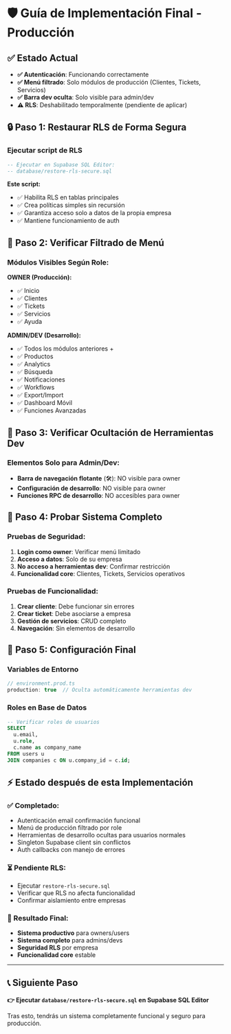 # 🛡️ Guía de Implementación Final - Producción

## ✅ Estado Actual
- **✅ Autenticación**: Funcionando correctamente
- **✅ Menú filtrado**: Solo módulos de producción (Clientes, Tickets, Servicios)
- **✅ Barra dev oculta**: Solo visible para admin/dev
- **⚠️ RLS**: Deshabilitado temporalmente (pendiente de aplicar)

## 🔒 Paso 1: Restaurar RLS de Forma Segura

### Ejecutar script de RLS
```sql
-- Ejecutar en Supabase SQL Editor:
-- database/restore-rls-secure.sql
```

**Este script:**
- ✅ Habilita RLS en tablas principales
- ✅ Crea políticas simples sin recursión
- ✅ Garantiza acceso solo a datos de la propia empresa
- ✅ Mantiene funcionamiento de auth

## 📱 Paso 2: Verificar Filtrado de Menú

### Módulos Visibles Según Role:

**OWNER (Producción):**
- ✅ Inicio
- ✅ Clientes 
- ✅ Tickets
- ✅ Servicios
- ✅ Ayuda

**ADMIN/DEV (Desarrollo):**
- ✅ Todos los módulos anteriores +
- ✅ Productos
- ✅ Analytics
- ✅ Búsqueda
- ✅ Notificaciones
- ✅ Workflows
- ✅ Export/Import
- ✅ Dashboard Móvil
- ✅ Funciones Avanzadas

## 🔧 Paso 3: Verificar Ocultación de Herramientas Dev

### Elementos Solo para Admin/Dev:
- **Barra de navegación flotante** (🛠️): NO visible para owner
- **Configuración de desarrollo**: NO visible para owner
- **Funciones RPC de desarrollo**: NO accesibles para owner

## 🧪 Paso 4: Probar Sistema Completo

### Pruebas de Seguridad:
1. **Login como owner**: Verificar menú limitado
2. **Acceso a datos**: Solo de su empresa
3. **No acceso a herramientas dev**: Confirmar restricción
4. **Funcionalidad core**: Clientes, Tickets, Servicios operativos

### Pruebas de Funcionalidad:
1. **Crear cliente**: Debe funcionar sin errores
2. **Crear ticket**: Debe asociarse a empresa
3. **Gestión de servicios**: CRUD completo
4. **Navegación**: Sin elementos de desarrollo

## 🚀 Paso 5: Configuración Final

### Variables de Entorno
```typescript
// environment.prod.ts
production: true  // Oculta automáticamente herramientas dev
```

### Roles en Base de Datos
```sql
-- Verificar roles de usuarios
SELECT 
  u.email,
  u.role,
  c.name as company_name
FROM users u
JOIN companies c ON u.company_id = c.id;
```

## ⚡ Estado después de esta Implementación

### ✅ Completado:
- Autenticación email confirmación funcional
- Menú de producción filtrado por role
- Herramientas de desarrollo ocultas para usuarios normales
- Singleton Supabase client sin conflictos
- Auth callbacks con manejo de errores

### ⏳ Pendiente RLS:
- Ejecutar `restore-rls-secure.sql`
- Verificar que RLS no afecta funcionalidad
- Confirmar aislamiento entre empresas

### 🎯 Resultado Final:
- **Sistema productivo** para owners/users
- **Sistema completo** para admins/devs  
- **Seguridad RLS** por empresa
- **Funcionalidad core** estable

---

## 📞 Siguiente Paso

**👉 Ejecutar `database/restore-rls-secure.sql` en Supabase SQL Editor**

Tras esto, tendrás un sistema completamente funcional y seguro para producción.

